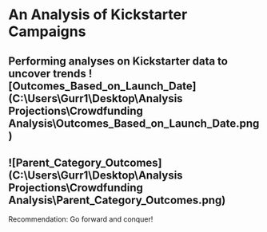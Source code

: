 # An Analysis of Kickstarter Campaigns
Performing analyses on Kickstarter data to uncover trends
![Outcomes_Based_on_Launch_Date](C:\Users\Gurr1\Desktop\Analysis Projections\Crowdfunding Analysis\Outcomes_Based_on_Launch_Date.png)
---
![Parent_Category_Outcomes](C:\Users\Gurr1\Desktop\Analysis Projections\Crowdfunding Analysis\Parent_Category_Outcomes.png)
---
Recommendation:  Go forward and conquer!
